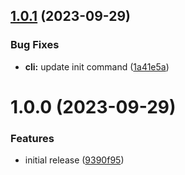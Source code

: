 ## [1.0.1](https://github.com/ck-oss/init/compare/v1.0.0...v1.0.1) (2023-09-29)


### Bug Fixes

* **cli:** update init command ([1a41e5a](https://github.com/ck-oss/init/commit/1a41e5a3436753db3b3b445aa7adae65960a0a9f))

# 1.0.0 (2023-09-29)


### Features

* initial release ([9390f95](https://github.com/ck-oss/init/commit/9390f95c7667b7f285498af32b329a1063883f1c))
